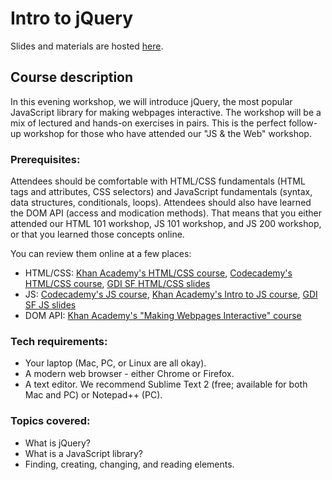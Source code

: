 # Intro to jQuery

Slides and materials are hosted [here](http://teaching-materials.org/jquery).

## Course description

In this evening workshop, we will introduce jQuery, the most popular JavaScript library for making webpages interactive. The workshop will be a mix of lectured and hands-on exercises in pairs. This is the perfect follow-up workshop for those who have attended our "JS & the Web" workshop.

### Prerequisites:

Attendees should be comfortable with HTML/CSS fundamentals (HTML tags and attributes, CSS selectors) and JavaScript fundamentals (syntax, data structures, conditionals, loops). Attendees should also have learned the DOM API (access and modication methods). That means that you either attended our HTML 101 workshop, JS 101 workshop, and JS 200 workshop, or that you learned those concepts online. 

You can review them online at a few places:
* HTML/CSS: [Khan Academy's HTML/CSS course](https://khanacademy.org/html-css), [Codecademy's HTML/CSS course](https://www.codecademy.com/tracks/web), [GDI SF HTML/CSS slides](http://teaching-materials.org/htmlcss-1day)
* JS: [Codecademy's JS course](https://www.codecademy.com/tracks/javascript), [Khan Academy's Intro to JS course](https://khanacademy.org/programming),  [GDI SF JS slides](http://teaching-materials.org/javascript)
* DOM API: [Khan Academy's "Making Webpages Interactive" course](https://khanacademy.org/html-css-js)


### Tech requirements:

* Your laptop (Mac, PC, or Linux are all okay). 
* A modern web browser - either Chrome or Firefox. 
* A text editor. We recommend Sublime Text 2 (free; available for both Mac and PC) or Notepad++ (PC).

### Topics covered:

* What is jQuery?
* What is a JavaScript library?
* Finding, creating, changing, and reading elements.
